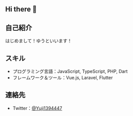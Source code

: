## Hi there 👋

## 自己紹介
はじめまして！ゆうといいます！

## スキル
- プログラミング言語：JavaScript, TypeScript, PHP, Dart
- フレームワーク＆ツール：Vue.js, Laravel, Flutter

## 連絡先
- Twitter：[@Yuji1394447](https://x.com/Yuji1394447)

